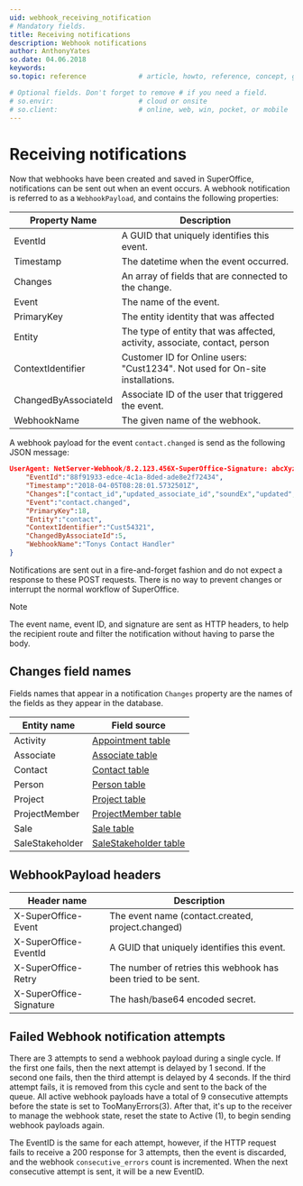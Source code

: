 ```yaml
---
uid: webhook_receiving_notification
# Mandatory fields.
title: Receiving notifications
description: Webhook notifications
author: AnthonyYates
so.date: 04.06.2018
keywords:
so.topic: reference             # article, howto, reference, concept, guide

# Optional fields. Don't forget to remove # if you need a field.
# so.envir:                     # cloud or onsite
# so.client:                    # online, web, win, pocket, or mobile
---
```


# Receiving notifications

Now that webhooks have been created and saved in SuperOffice, notifications can be sent out when an event occurs. A webhook notification is referred to as a `WebhookPayload`, and contains the following properties:

| Property Name | Description |
|---|---|
| EventId | A GUID that uniquely identifies this event. |
| Timestamp | The datetime when the event occurred. |
| Changes | An array of fields that are connected to the change. |
| Event | The name of the event. |
| PrimaryKey | The entity identity that was affected |
| Entity | The type of entity that was affected, activity, associate, contact, person |
| ContextIdentifier | Customer ID for Online users: "Cust1234". Not used for On-site installations. |
| ChangedByAssociateId | Associate ID of the user that triggered the event. |
| WebhookName | The given name of the webhook. |

A webhook payload for the event `contact.changed` is send as the following JSON message:

```json
UserAgent: NetServer-Webhook/8.2.123.456X-SuperOffice-Signature: abcXyz123==X-SuperOffice-Event: contact.changedX-SuperOffice-EventId: 88f91933-edce-4c1a-8ded-ade8e2f72434{
    "EventId":"88f91933-edce-4c1a-8ded-ade8e2f72434",
    "Timestamp":"2018-04-05T08:28:01.5732501Z",
    "Changes":["contact_id","updated_associate_id","soundEx","updated","name"],
    "Event":"contact.changed",
    "PrimaryKey":18,
    "Entity":"contact",
    "ContextIdentifier":"Cust54321",
    "ChangedByAssociateId":5,
    "WebhookName":"Tonys Contact Handler"
}
```

Notifications are sent out in a fire-and-forget fashion and do not expect a response to these POST requests. There is no way to prevent changes or interrupt the normal workflow of SuperOffice.

> [!NOTE]
> The event name, event ID, and signature are sent as HTTP headers, to help the recipient route and filter the notification without having to parse the body.

## Changes field names

Fields names that appear in a notification `Changes` property are the names of the fields as they appear in the database.

| Entity name | Field source |
|---|---|
| Activity | [Appointment table][1] |
| Associate | [Associate table][2] |
| Contact | [Contact table][3] |
| Person | [Person table][4] |
| Project | [Project table][5] |
| ProjectMember | [ProjectMember table][6] |
| Sale | [Sale table][7] |
| SaleStakeholder | [SaleStakeholder table][8] |

## WebhookPayload headers

| Header name | Description |
|-------------|-------------|
| X-SuperOffice-Event | The event name (contact.created, project.changed) |
| X-SuperOffice-EventId | A GUID that uniquely identifies this event. |
| X-SuperOffice-Retry | The number of retries this webhook has been tried to be sent. |
| X-SuperOffice-Signature | The hash/base64 encoded secret. |

## Failed Webhook notification attempts

There are 3 attempts to send a webhook payload during a single cycle. If the first one fails, then the next attempt is delayed by 1 second. If the second one fails, then the third attempt is delayed by 4 seconds. If the third attempt fails, it is removed from this cycle and sent to the back of the queue. All active webhook payloads have a total of 9 consecutive attempts before the state is set to TooManyErrors(3). After that, it's up to the receiver to manage the webhook state, reset the state to Active (1), to begin sending webhook payloads again.

The EventID is the same for each attempt, however, if the HTTP request fails to receive a 200 response for 3 attempts, then the event is discarded, and the webhook `consecutive_errors` count is incremented. When the next consecutive attempt is sent, it will be a new EventID.

<!-- Referenced links -->
[1]: ../../../../database/docs/tables/appointment.md
[2]: ../../../../database/docs/tables/associate.md
[3]: ../../../../database/docs/tables/contact.md
[4]: ../../../../database/docs/tables/person.md
[5]: ../../../../database/docs/tables/project.md
[6]: ../../../../database/docs/tables/projectmember.md
[7]: ../../../../database/docs/tables/sale.md
[8]: ../../../../database/docs/tables/salestakeholder.md
